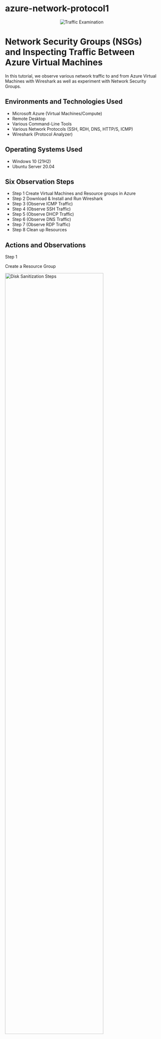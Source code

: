 # azure-network-protocol1
<p align="center">
<img src="https://i.imgur.com/Ua7udoS.png" alt="Traffic Examination"/>
</p>

<h1>Network Security Groups (NSGs) and Inspecting Traffic Between Azure Virtual Machines</h1>
In this tutorial, we observe various network traffic to and from Azure Virtual Machines with Wireshark as well as experiment with Network Security Groups. <br />


<h2>Environments and Technologies Used</h2>

- Microsoft Azure (Virtual Machines/Compute)
- Remote Desktop
- Various Command-Line Tools
- Various Network Protocols (SSH, RDH, DNS, HTTP/S, ICMP)
- Wireshark (Protocol Analyzer)

<h2>Operating Systems Used </h2>

- Windows 10 (21H2)
- Ubuntu Server 20.04

<h2> Six Observation Steps</h2>

- Step 1
Create Virtual Machines and Resource groups in Azure
- Step 2
Download & Install and Run Wireshark
- Step 3
(Observe ICMP Traffic)
- Step 4
(Observe SSH Traffic)
- Step 5
(Observe DHCP Traffic)
- Step 6
 (Observe DNS Traffic)
- Step 7
(Observe RDP Traffic)
- Step 8
Clean up Resources


<h2>Actions and Observations</h2>


Step 1
 
Create a Resource Group
 <p>
<img src="https://i.imgur.com/kcgxuQf.png" height="80%" width="80%" alt="Disk Sanitization Steps"/>
</p>
<p>
Create a Windows 10 Virtual Machine (VM)
While creating the VM, select the previously created Resource Group
While creating the VM, allow it to create a new Virtual Network (Vnet) and Subnet
Create a Linux (Ubuntu) VM
While create the VM, select the previously created Resource Group and Vnet
Observe Your Virtual Network within Network Watcher

Step 2
Use Remote Desktop to connect to your Windows 10 Virtual Machine
Within your Windows 10 Virtual Machine, 
 <p>
<img src="https://i.imgur.com/kcgxuQf.png" height="80%" width="80%" alt="Disk Sanitization Steps"/>
</p>
<p>
Install Wireshark
  <p>
<img src="https://i.imgur.com/kcgxuQf.png" height="80%" width="80%" alt="Disk Sanitization Steps"/>
</p>
<p>
Open Wireshark and filter for ICMP traffic only
  <p>
<img src="https://i.imgur.com/kcgxuQf.png" height="80%" width="80%" alt="Disk Sanitization Steps"/>
</p>
<p>
Retrieve the private IP address of the Ubuntu VM and attempt to ping it from within the Windows 10 VM
Observe ping requests and replies within WireShark
  <p>
<img src="https://i.imgur.com/kcgxuQf.png" height="80%" width="80%" alt="Disk Sanitization Steps"/>
</p>
<p>
From The Windows 10 VM, open command line or PowerShell and attempt to ping a public website (such as www.google.com) 
 and observe the traffic in WireShark
  <p>
<img src="https://i.imgur.com/kcgxuQf.png" height="80%" width="80%" alt="Disk Sanitization Steps"/>
</p>
<p>
Initiate a perpetual/non-stop ping from your Windows 10 VM to your Ubuntu VM
  <p>
<img src="https://i.imgur.com/kcgxuQf.png" height="80%" width="80%" alt="Disk Sanitization Steps"/>
</p>
<p>
Open the Network Security Group your Ubuntu VM is using and disable incoming (inbound) ICMP traffic
Back in the Windows 10 VM, observe the ICMP traffic in WireShark and the command line Ping activity
  <p>
<img src="https://i.imgur.com/kcgxuQf.png" height="80%" width="80%" alt="Disk Sanitization Steps"/>
</p>
<p>
Re-enable ICMP traffic for the Network Security Group your Ubuntu VM is using
Back in the Windows 10 VM, observe the ICMP traffic in WireShark and the command line Ping activity (should start working)
Stop the ping activity



 
Back in Wireshark, filter for SSH traffic only
  <p>
<img src="https://i.imgur.com/kcgxuQf.png" height="80%" width="80%" alt="Disk Sanitization Steps"/>
</p>
<p>
From your Windows 10 VM, “SSH into” your Ubuntu Virtual Machine (via its private IP address)
Type commands (username, pwd, etc) into the linux SSH connection and observe SSH traffic spam in WireShark
Exit the SSH connection by typing ‘exit’ and pressing [Enter]

.
</p>
<br />

 
Back in Wireshark, filter for DHCP traffic only
 <p>
<img src="https://i.imgur.com/kcgxuQf.png" height="80%" width="80%" alt="Disk Sanitization Steps"/>
</p>
<p>
From your Windows 10 VM, attempt to issue your VM a new IP address from the command line (ipconfig /renew)
Observe the DHCP traffic appearing in WireShark

 
Back in Wireshark, filter for DNS traffic only
From your Windows 10 VM within a command line, use nslookup to see what google.com and disney.com’s IP addresses are
Observe the DNS traffic being show in WireShark

.
</p>
<br />

<p>
<img src="https://i.imgur.com/DJmEXEB.png" height="80%" width="80%" alt="Disk Sanitization Steps"/>
</p>
<p>
Step 1
 
Back in Wireshark, filter for RDP traffic only (tcp.port == 3389)
Observe the immediate non-stop spam of traffic? Why do you think it’s non-stop spamming vs only showing traffic when you do an activity?
Answer: because the RDP (protocol) is constantly showing you a live stream from one computer to another, therefor traffic is always being transmitted

.
</p>
<br />

<p>
<img src="https://i.imgur.com/7FUjsl4.jpg" height="80%" width="80%" alt="Disk Sanitization Steps"/>
</p>
<p>
Step 1
 
Close your Remote Desktop connection
Delete the Resource Group(s) created at the beginning of this lab
Verify Resource Group Deletion
 
 <p>
<img src="C:\Users\nosaj\OneDrive\Desktop\kSDEKrM.jpg"(https://i.imgur.com/kSDEKrM.jpg)" height="80%" width="80%" alt="Disk Sanitization Steps"/>
</p>
<p>

</p>
<br />
